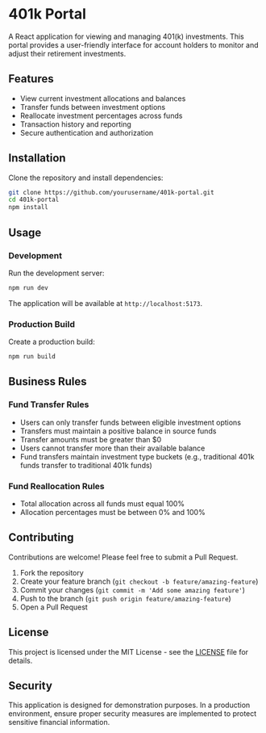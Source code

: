 # 401k Portal

A React application for viewing and managing 401(k) investments. This portal provides a user-friendly interface for account holders to monitor and adjust their retirement investments.

## Features

- View current investment allocations and balances
- Transfer funds between investment options
- Reallocate investment percentages across funds
- Transaction history and reporting
- Secure authentication and authorization

## Installation

Clone the repository and install dependencies:

```bash
git clone https://github.com/yourusername/401k-portal.git
cd 401k-portal
npm install
```

## Usage

### Development

Run the development server:

```bash
npm run dev
```

The application will be available at `http://localhost:5173`.

### Production Build

Create a production build:

```bash
npm run build
```

## Business Rules

### Fund Transfer Rules
- Users can only transfer funds between eligible investment options
- Transfers must maintain a positive balance in source funds
- Transfer amounts must be greater than $0
- Users cannot transfer more than their available balance
- Fund transfers maintain investment type buckets (e.g., traditional 401k funds transfer to traditional 401k funds)

### Fund Reallocation Rules
- Total allocation across all funds must equal 100%
- Allocation percentages must be between 0% and 100%

## Contributing

Contributions are welcome! Please feel free to submit a Pull Request.

1. Fork the repository
2. Create your feature branch (`git checkout -b feature/amazing-feature`)
3. Commit your changes (`git commit -m 'Add some amazing feature'`)
4. Push to the branch (`git push origin feature/amazing-feature`)
5. Open a Pull Request

## License

This project is licensed under the MIT License - see the [LICENSE](LICENSE) file for details.

## Security

This application is designed for demonstration purposes. In a production environment, ensure proper security measures are implemented to protect sensitive financial information.